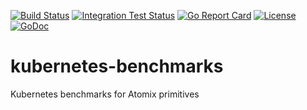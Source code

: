 
[![Build Status](https://travis-ci.org/atomix/kubernetes-benchmarks.svg?branch=master)](https://travis-ci.org/atomix/kubernetes-benchmarks)
[![Integration Test Status](https://img.shields.io/travis/atomix/go-framework?label=Integration%20Tests&logo=Integration)](https://travis-ci.org/onosproject/onos-test)
[![Go Report Card](https://goreportcard.com/badge/github.com/atomix/kubernetes-benchmarks)](https://goreportcard.com/report/github.com/atomix/kubernetes-benchmarks)
[![License](https://img.shields.io/badge/License-Apache%202.0-blue.svg)](https://github.com/gojp/goreportcard/blob/master/LICENSE)
[![GoDoc](https://godoc.org/github.com/atomix/kubernetes-benchmarks?status.svg)](https://godoc.org/github.com/atomix/kubernetes-benchmarks)

# kubernetes-benchmarks
Kubernetes benchmarks for Atomix primitives

